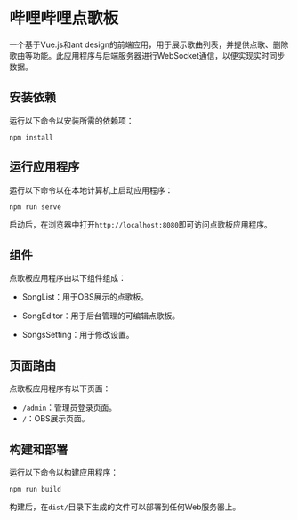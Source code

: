 # 哔哩哔哩点歌板

一个基于Vue.js和ant design的前端应用，用于展示歌曲列表，并提供点歌、删除歌曲等功能。此应用程序与后端服务器进行WebSocket通信，以便实现实时同步数据。

## 安装依赖

运行以下命令以安装所需的依赖项：

```
npm install
```

## 运行应用程序

运行以下命令以在本地计算机上启动应用程序：

```
npm run serve
```

启动后，在浏览器中打开`http://localhost:8080`即可访问点歌板应用程序。

## 组件

点歌板应用程序由以下组件组成：

- SongList：用于OBS展示的点歌板。

- SongEditor：用于后台管理的可编辑点歌板。

- SongsSetting：用于修改设置。

  

## 页面路由

  点歌板应用程序有以下页面：

  - `/admin`：管理员登录页面。
  - `/`：OBS展示页面。

## 构建和部署

运行以下命令以构建应用程序：

```
npm run build
```

构建后，在`dist/`目录下生成的文件可以部署到任何Web服务器上。
